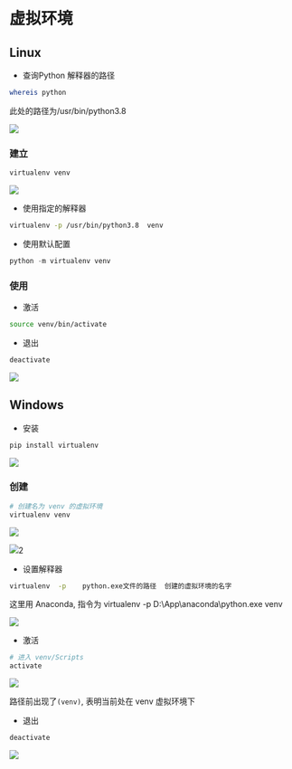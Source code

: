 <!--
 * @Description: 
 * @Version: 1.0
 * @Author: DaLao
 * @Email: dalao@xxx.com
 * @Date: 2021-04-03 02:43:34
 * @LastEditors: daLao
 * @LastEditTime: 2023-04-17 15:23:56
-->

# 虚拟环境

## Linux

- 查询Python 解释器的路径

```sh
whereis python
```

此处的路径为/usr/bin/python3.8

![](https://cdn.hurra.ltd/img/20220103212007.png)

### 建立

```sh
virtualenv venv
```

![](https://cdn.hurra.ltd/img/20220103212309.png)

- 使用指定的解释器

```sh
virtualenv -p /usr/bin/python3.8  venv
```

- 使用默认配置

```py
python -m virtualenv venv
```

### 使用

- 激活

```sh
source venv/bin/activate
```

- 退出

```sh
deactivate
```

![](https://cdn.hurra.ltd/img/20220103212455.png)

## Windows

- 安装

```py
pip install virtualenv
```

![](https://cdn.hurra.ltd/img/20200312224255893.png)

### 创建

```sh
# 创建名为 venv 的虚拟环境
virtualenv venv
```

![](https://cdn.hurra.ltd/img/TIM截图20200515113058.png)

![](https://cdn.hurra.ltd/img/20200515113137.png)2

- 设置解释器

```sh
virtualenv  -p    python.exe文件的路径  创建的虚拟环境的名字
```

这里用 Anaconda, 指令为 virtualenv -p D:\App\anaconda\python.exe venv

![](https://cdn.hurra.ltd/img/20200515113404.png)

- 激活

```sh
# 进入 venv/Scripts
activate
```

![](https://cdn.hurra.ltd/img/20200515113603.png)

路径前出现了`(venv)`, 表明当前处在 venv 虚拟环境下

- 退出

```sh
deactivate
```

![](https://cdn.hurra.ltd/img/20200515113732.png)